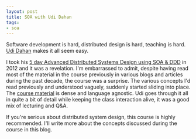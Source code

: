 ```yaml
---
layout: post
title: SOA with Udi Dahan
tags:
- soa
---
```


Software development is hard, distributed design is hard, teaching is hard. [Udi Dahan](http://www.udidahan.com/) makes it all seem easy.

I took his [5 day Advanced Distributed Systems Design using SOA & DDD](http://www.udidahan.com/training/) in 2012 and it was a revelation. I'm embarrassed to admit, despite having read most of the material in the course previously in various blogs and articles during the past decade, the course was a surprise. The various concepts I'd read previously and understood vaguely, suddenly started sliding into place. The [course material](http://www.udidahan.com/training/#Advanced_Distributed_System_Design) is dense and language agnostic. Udi goes through it all in quite a bit of detail while keeping the class interaction alive, it was a good mix of lecturing and Q&A. 

If you're serious about distributed system design, this course is highly recommended. I'll write more about the concepts discussed during the course in this blog.
